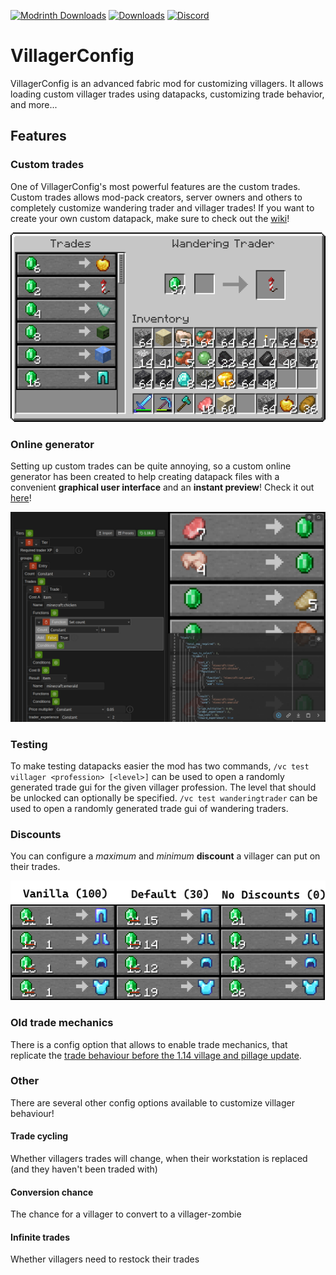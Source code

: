 [![Modrinth Downloads](https://img.shields.io/modrinth/dt/OClpEDe3?label=Modrinth&logo=Modrinth)](https://modrinth.com/mod/villagerconfig)
[![Downloads](https://cf.way2muchnoise.eu/400741.svg)](https://www.curseforge.com/minecraft/mc-mods/villagerconfig)
[![Discord](https://img.shields.io/discord/904419828192927885.svg?logo=discord)](https://discord.gg/HeZayd6SxF)

# VillagerConfig

VillagerConfig is an advanced fabric mod for customizing villagers. It allows loading custom villager trades using
datapacks, customizing trade behavior, and more...

## Features

### Custom trades

One of VillagerConfig's most powerful features are the custom trades. Custom trades allows mod-pack creators, server
owners
and others to completely customize wandering trader and villager trades! If you want to create your own custom datapack,
make sure to check out the [wiki](https://github.com/DrexHD/VillagerConfig/wiki/Get-started)!

![](media/wandering_trader.png)

### Online generator

Setting up custom trades can be quite annoying, so a custom online generator has been created to help creating datapack
files with a convenient **graphical user interface** and an **instant preview**!
Check it out [here](https://villagerconfig.vercel.app/villagerconfig/?preset=butcher)!

![](media/generator.png)

### Testing

To make testing datapacks easier the mod has two commands, `/vc test villager <profession> [<level>]` can be used to
open a randomly generated trade gui for the given villager profession. The level that should be unlocked can optionally
be specified. `/vc test wanderingtrader` can be used to open a randomly generated trade gui of wandering traders.

### Discounts

You can configure a *maximum* and *minimum* **discount** a villager can put on their trades.

![](media/discount.png)

### Old trade mechanics

There is a config option that allows to enable trade mechanics, that replicate
the [trade behaviour before the 1.14 village and pillage update](https://minecraft.wiki/w/Trading/Before_Village_%26_Pillage#Mechanics).

### Other

There are several other config options available to customize villager behaviour!

#### Trade cycling

Whether villagers trades will change, when their workstation is replaced (and they haven't been traded with)

#### Conversion chance

The chance for a villager to convert to a villager-zombie

#### Infinite trades

Whether villagers need to restock their trades
